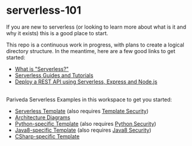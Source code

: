 # serverless-101
If you are new to serverless (or looking to learn more about what is it and why it exists) this is a good place to start. <br> 

This repo is a continuous work in progress, with plans to create a logical directory structure. In the meantime, here are a few good links to get started: <br>
- [What is "Serverless?"](https://serverless-stack.com/chapters/what-is-serverless.html) <br>
- [Serverless Guides and Tutorials](https://serverless.com/blog/category/guides-and-tutorials/) <br>
- [Deploy a REST API using Serverless, Express and Node.js](https://serverless.com/blog/serverless-express-rest-api/) <br> <br>

Pariveda Serverless Examples in this workspace to get you started: <br>
- [Serverless Template](https://github.com/pariveda-serverless/template) (also requires [Template Security](https://github.com/pariveda-serverless/template-security)) <br>
- [Architecture Diagrams](https://github.com/pariveda-serverless/architectures) <br>
- [Python-specific Template](https://github.com/pariveda-serverless/python3-hello) (also requires [Python Security](https://github.com/pariveda-serverless/python3-hello-security)) <br>
- [Java8-specific Template](https://github.com/pariveda-serverless/java8-hello) (also requires [Java8 Security](https://github.com/pariveda-serverless/java8-hello-security)) <br>
- [CSharp-specific Template](https://github.com/pariveda-serverless/template-csharp) <br>
